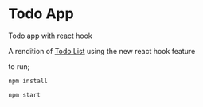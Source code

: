 # Todo App

Todo app with react hook

A rendition of [Todo List](https://dribbble.com/shots/5872997-Todo-List) using the new react hook feature

to run;

```npm install```

```npm start```
